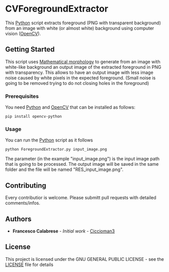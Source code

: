 # CVForegroundExtractor
This [Python](https://www.python.org) script extracts foreground (PNG with transparent background) from an image with white (or almost white) background using computer vision ([OpenCV](https://pypi.org/project/opencv-python/)).

## Getting Started

This script uses [Mathematical morphology](https://en.wikipedia.org/wiki/Mathematical_morphology) to generate from an image with white-like background an output image of the extracted foreground in PNG with transparency. This allows to have an output image with less image noise caused by white pixels in the expected foreground. 
(Small noise is going to be removed trying to do not closing holes in the foreground)

### Prerequisites

You need [Python](https://www.python.org) and [OpenCV](https://pypi.org/project/opencv-python/) that can be installed as follows:

```
pip install opencv-python
```

### Usage

You can run the [Python](https://www.python.org) script as it follows

```
python ForegroundExtractor.py input_image.png
```

The parameter (in the example "input_image.png") is the input image path that is going to be processed. The output image will be saved in the same folder and the file will be named "RES_input_image.png".

## Contributing

Every contributior is welcome. Please submitt pull requests with detailed comments/infos.


## Authors

* **Francesco Calabrese** - *Initial work* - [Ciccioman3](https://github.com/ciccioman3)

## License

This project is licensed under the GNU GENERAL PUBLIC LICENSE - see the [LICENSE](LICENSE) file for details
